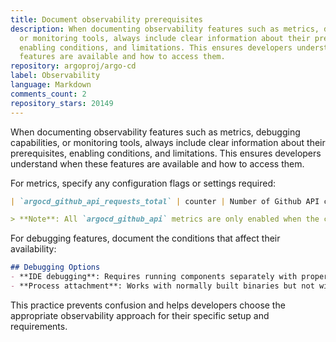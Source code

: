 ```yaml
---
title: Document observability prerequisites
description: When documenting observability features such as metrics, debugging capabilities,
  or monitoring tools, always include clear information about their prerequisites,
  enabling conditions, and limitations. This ensures developers understand when these
  features are available and how to access them.
repository: argoproj/argo-cd
label: Observability
language: Markdown
comments_count: 2
repository_stars: 20149
---
```


When documenting observability features such as metrics, debugging capabilities, or monitoring tools, always include clear information about their prerequisites, enabling conditions, and limitations. This ensures developers understand when these features are available and how to access them.

For metrics, specify any configuration flags or settings required:
```markdown
| `argocd_github_api_requests_total` | counter | Number of Github API calls. |

> **Note**: All `argocd_github_api` metrics are only enabled when the corresponding feature flag is configured.
```

For debugging features, document the conditions that affect their availability:
```markdown
## Debugging Options
- **IDE debugging**: Requires running components separately with proper build configuration
- **Process attachment**: Works with normally built binaries but not with `go run` processes (no debug symbols)
```

This practice prevents confusion and helps developers choose the appropriate observability approach for their specific setup and requirements.